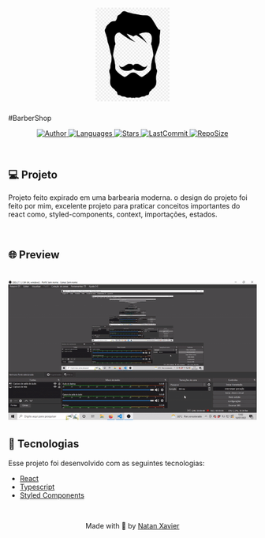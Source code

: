 

<h1 align="center">
  <img alt="Barber" title="#delicinha" src="src/images/first.jpg" width="150px" borderRadius="20px" />
</h1>

#BarberShop

<p align="center">
  <a href="https://github.com/nataxaa">
    <img alt="Author" src="https://img.shields.io/badge/author-nataxaa-33A1F2?style=flat-square">
  </a>

  <a href="#">
    <img alt="Languages" src="https://img.shields.io/github/languages/count/nataxaa/BarberShop?color=33A1F2&style=flat-square">
  </a>

  <a href="https://github.com/nataxaa/BarberShop/stargazers">
    <img alt="Stars" src="https://img.shields.io/github/stars/nataxaa/BarberShop?color=33A1F2&style=flat-square">
  </a>

  <a href="https://github.com/nataxaa/BarberShop/commits/master">
    <img alt="LastCommit" src="https://img.shields.io/github/last-commit/nataxaa/BarberShop?color=33A1F2&style=flat-square">
  </a>

  <a href="#">
    <img alt="RepoSize" src="https://img.shields.io/github/repo-size/nataxaa/BarberShop?color=33A1F2&style=flat-square">
  </a>

</p>

<br />

## 💻 Projeto

Projeto feito expirado em uma barbearia moderna. o design do projeto foi feito por mim, excelente projeto para praticar 
conceitos importantes do react como, styled-components, context, importações, estados.

<br />

## 🌐 Preview

<h1 align="center">
    <img src="src/github/barbershop.gif" />
</h1>

## 🚀 Tecnologias

Esse projeto foi desenvolvido com as seguintes tecnologias:

- [React](https://reactjs.org)
- [Typescript](https://www.typescriptlang.org/)
- [Styled Components](https://styled-components.com/)

<br />



<p align="center">
  Made with 💙 by <a href="https://www.linkedin.com/in/natan-xavier-a266a0228/"> Natan Xavier </a>
</p>
